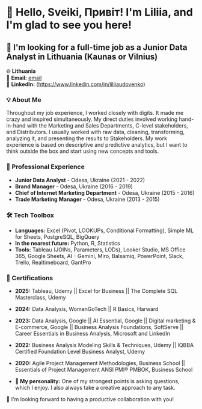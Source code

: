 # 👋 Hello, Sveiki, Привіт! I'm Liliia, and I'm glad to see you here!

## 🎯 I'm looking for a full-time job as a Junior Data Analyst in Lithuania (Kaunas or Vilnius)

🌐 **Lithuania**  
📧 **Email:** [email](mailto:li.udovenko@gm**l.com)  
🔗 **LinkedIn:** (https://www.linkedin.com/in/liliiaudovenko)  


### 💡 About Me 
Throughout my job experience, I worked closely with digits. It made me crazy and inspired simultaneously. 
My direct duties involved working hand-in-hand with the Marketing and Sales Departments, C-level stakeholders, and Distributors. I usually worked with raw data, cleaning, transforming, analyzing it, and presenting the results to Stakeholders. My work experience is based on descriptive and predictive analytics, but I want to think outside the box and start using new concepts and tools.


### 🌟 Professional Experience
- **Junior Data Analyst** - Odesa, Ukraine (2021 - 2022)
- **Brand Manager** - Odesa, Ukraine (2016 - 2019)
- **Chief of Internet Marketing Department** - Odesa, Ukraine (2015 - 2016)
- **Trade Marketing Manager** - Odesa, Ukraine (2013 - 2015)


### 🛠️ Tech Toolbox 
- **Languages:**  Excel (Pivot, LOOKUPs, Conditional Formatting), Simple ML for Sheets, PostgreSQL, BigQuery
- **In the nearest future:** Python, R, Statistics
- **Tools:** Tableau (JOINs, Parameters, LODs), Looker Studio, MS Office 365, Google Sheets, AI - Gemini, Miro, Balsamiq, PowerPoint, Slack, Trello, Realtimeboard, GantPro


### 📜 Certifications 
- **2025:** Tableau, Udemy || Excel for Business || The Complete SQL Masterclass, Udemy
- **2024:** Data Analysis, WomenGoTech || R Basics, Harward
- **2023:** Data Analysis, Google || AI Essential, Google || Digital marketing & E-commerce, Google || Business Analysis Foundations, SoftServe || Career Essentials in Business Analysis, Microsoft and LinkedIn
- **2022:** Business Analysis Modeling Skills & Techniques, Udemy || IQBBA Certified Foundation Level Business Analyst, Udemy
- **2020:** Agile Project Management Methodologies, Business School || Essentials of Project Management ANSI PMI® PMBOK, Business School


- **🐝 My personality:** One of my strongest points is asking questions, which I enjoy. I also always take a creative approach to any task.


🔗 I'm looking forward to having a productive collaboration with you!
